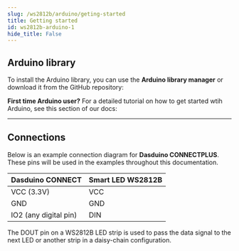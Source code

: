 ```yaml
---
slug: /ws2812b/arduino/geting-started 
title: Getting started
id: ws2812b-arduino-1 
hide_title: False
---
```


## Arduino library

To install the Arduino library, you can use the **Arduino library manager** or download it from the GitHub repository:
<QuickLink  
  title="Smart LEDs Arduino library"  
  description="Smart Leds Arduino library by Soldered"  
  url="https://github.com/SolderedElectronics/Soldered-WS2812-Smart-Leds-Arduino-Library/tree/main"  
/>  

<InfoBox>

**First time Arduino user?** For a detailed tutorial on how to get started wtih Arduino, see this section of our docs:

<QuickLink  
  title="Getting started with Arduino"  
  description="A full, comprehensive tutorial on how to fully set up and upload code for the first time on an Arduino board, from scratch!"  
  url="#"  
/>  

</InfoBox>

---

## Connections

Below is an example connection diagram for **Dasduino CONNECTPLUS**. These pins will be used in the examples throughout this documentation.

| **Dasduino CONNECT**  | **Smart LED WS2812B** |
| --------------------- | --------------------- |
| VCC (3.3V)            | VCC                   |
| GND                   | GND                   |
| IO2 (any digital pin) | DIN                   |

<InfoBox>The DOUT pin on a WS2812B LED strip is used to pass the data signal to the next LED or another strip in a daisy-chain configuration.</InfoBox>